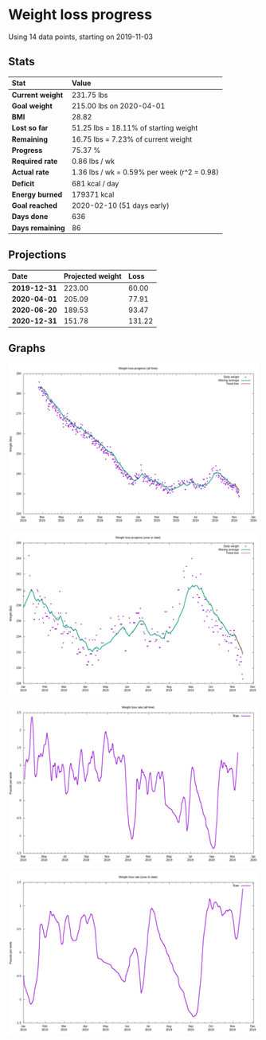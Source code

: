 # Weight loss progress

Using 14 data points, starting on 2019-11-03

## Stats

Stat|Value
:-|:-
**Current weight**|231.75 lbs
**Goal weight**|215.00 lbs on 2020-04-01
**BMI**|28.82
**Lost so far**|51.25 lbs = 18.11% of starting weight
**Remaining**|16.75 lbs =  7.23% of current  weight
**Progress**|75.37 %
**Required rate**|0.86 lbs / wk
**Actual rate**|1.36 lbs / wk = 0.59% per week  (r^2 = 0.98)
**Deficit**|681 kcal / day
**Energy burned**|179371 kcal
**Goal reached**|2020-02-10 (51 days early)
**Days done**|636
**Days remaining**|86

## Projections

Date|Projected weight|Loss
:-|:-|:-
**2019-12-31**|223.00|60.00
**2020-04-01**|205.09|77.91
**2020-06-20**|189.53|93.47
**2020-12-31**|151.78|131.22

## Graphs

![](weight-graph-alltime.png)

![](weight-graph-ytd.png)

![](rate-graph-alltime.png)

![](rate-graph-ytd.png)
